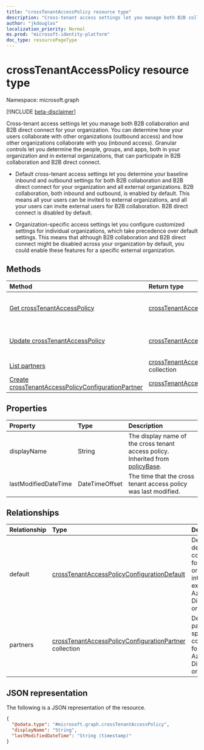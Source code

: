 ```yaml
---
title: "crossTenantAccessPolicy resource type"
description: "Cross-tenant access settings let you manage both B2B collaboration and B2B direct connect for your organization."
author: "jkdouglas"
localization_priority: Normal
ms.prod: "microsoft-identity-platform"
doc_type: resourcePageType
---
```


# crossTenantAccessPolicy resource type

Namespace: microsoft.graph

[!INCLUDE [beta-disclaimer](../../includes/beta-disclaimer.md)]

Cross-tenant access settings let you manage both B2B collaboration and B2B direct connect for your organization. You can determine how your users collaborate with other organizations (outbound access) and how other organizations collaborate with you (inbound access). Granular controls let you determine the people, groups, and apps, both in your organization and in external organizations, that can participate in B2B collaboration and B2B direct connect.

- Default cross-tenant access settings let you determine your baseline inbound and outbound settings for both B2B collaboration and B2B direct connect for your organization and all external organizations. B2B collaboration, both inbound and outbound, is enabled by default. This means all your users can be invited to external organizations, and all your users can invite external users for B2B collaboration. B2B direct connect is disabled by default.

- Organization-specific access settings let you configure customized settings for individual organizations, which take precedence over default settings. This means that although B2B collaboration and B2B direct connect might be disabled across your organization by default, you could enable these features for a specific external organization.

## Methods

|Method|Return type|Description|
|:---|:---|:---|
|[Get crossTenantAccessPolicy](../api/crosstenantaccesspolicy-get.md)|[crossTenantAccessPolicy](../resources/crosstenantaccesspolicy.md)|Read the properties and relationships of a [crossTenantAccessPolicy](../resources/crosstenantaccesspolicy.md) object.|
|[Update crossTenantAccessPolicy](../api/crosstenantaccesspolicy-update.md)|[crossTenantAccessPolicy](../resources/crosstenantaccesspolicy.md)|Update the properties of a [crossTenantAccessPolicy](../resources/crosstenantaccesspolicy.md) object.|
|[List partners](../api/crosstenantaccesspolicy-list-partners.md)|[crossTenantAccessPolicyConfigurationPartner](../resources/crosstenantaccesspolicyconfigurationpartner.md) collection|Get a list of all partner specific configurations.|
|[Create crossTenantAccessPolicyConfigurationPartner](../api/crosstenantaccesspolicy-post-partners.md)|[crossTenantAccessPolicyConfigurationPartner](../resources/crosstenantaccesspolicyconfigurationpartner.md)|Create a new partner specific configuration.|

## Properties

|Property|Type|Description|
|:---|:---|:---|
|displayName|String|The display name of the cross tenant access policy. Inherited from [policyBase](../resources/policybase.md).|
|lastModifiedDateTime|DateTimeOffset|The time that the cross tenant access policy was last modified.|

## Relationships

|Relationship|Type|Description|
|:---|:---|:---|
|default|[crossTenantAccessPolicyConfigurationDefault](../resources/crosstenantaccesspolicyconfigurationdefault.md)|Defines the default configuration for how your organization interacts with external Azure Active Directory organizations.|
|partners|[crossTenantAccessPolicyConfigurationPartner](../resources/crosstenantaccesspolicyconfigurationpartner.md) collection|Defines partner specific configurations for external Azure Active Directory organizations.|

## JSON representation

The following is a JSON representation of the resource.
<!-- {
  "blockType": "resource",
  "keyProperty": "id",
  "@odata.type": "microsoft.graph.crossTenantAccessPolicy",
  "openType": false
}
-->

``` json
{
  "@odata.type": "#microsoft.graph.crossTenantAccessPolicy",
  "displayName": "String",
  "lastModifiedDateTime": "String (timestamp)"
}
```
